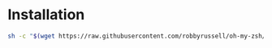 # Installation

```sh
sh -c "$(wget https://raw.githubusercontent.com/robbyrussell/oh-my-zsh/master/tools/install.sh -O -)"
```
